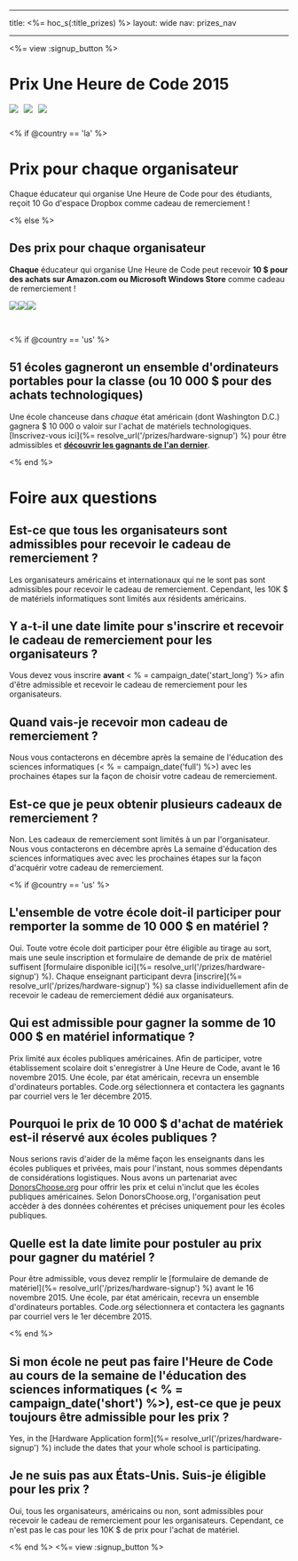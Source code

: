 * * *

title: <%= hoc_s(:title_prizes) %> layout: wide nav: prizes_nav

* * *

<%= view :signup_button %>

# Prix Une Heure de Code 2015

<img style="float: left; padding-right: 10px; padding-bottom: 10px;" src="/images/fill-260x200/prize1.jpg" />

<img style="float: left; padding-right: 10px; padding-bottom: 10px;" src="/images/fill-260x200/prize3.png" />

<img styel="float: left; padding-right: 10px; padding-bottom: 10px;" src="/images/fill-260x200/prize4.png" />

<p style="clear:both; height: 0px;">
  &nbsp;
</p>

<% if @country == 'la' %>

# Prix pour chaque organisateur

Chaque éducateur qui organise Une Heure de Code pour des étudiants, reçoit 10 Go d'espace Dropbox comme cadeau de remerciement !

<% else %>

## Des prix pour chaque organisateur

**Chaque** éducateur qui organise Une Heure de Code peut recevoir **10 $ pour des achats sur Amazon.com ou Microsoft Windows Store** comme cadeau de remerciement !

<img style="float:left;" src="/images/fit-130/amazon_giftcards.png" />

<img style="float:left;" src="/images/fit-130/apple_giftcards.png" />

<img styel="float:left;" src="/images/fit-130/microsoft_giftcards.png" />

<p style="clear:both">
  &nbsp;
</p>

<% if @country == 'us' %>

## 51 écoles gagneront un ensemble d'ordinateurs portables pour la classe (ou 10 000 $ pour des achats technologiques)

Une école chanceuse dans *chaque* état américain (dont Washington D.C.) gagnera $ 10 000 o valoir sur l'achat de matériels technologiques. [Inscrivez-vous ici](%= resolve_url('/prizes/hardware-signup') %) pour être admissibles et [**découvrir les gagnants de l'an dernier**](http://codeorg.tumblr.com/post/104109522378/prize-winners).

<% end %>

# Foire aux questions

## Est-ce que tous les organisateurs sont admissibles pour recevoir le cadeau de remerciement ?

Les organisateurs américains et internationaux qui ne le sont pas sont admissibles pour recevoir le cadeau de remerciement. Cependant, les 10K $ de matériels informatiques sont limités aux résidents américains.

## Y a-t-il une date limite pour s'inscrire et recevoir le cadeau de remerciement pour les organisateurs ?

Vous devez vous inscrire **avant** < % = campaign_date('start_long') %> afin d'être admissible et recevoir le cadeau de remerciement pour les organisateurs.

## Quand vais-je recevoir mon cadeau de remerciement ?

Nous vous contacterons en décembre après la semaine de l'éducation des sciences informatiques (< % = campaign_date('full') %>) avec les prochaines étapes sur la façon de choisir votre cadeau de remerciement.

## Est-ce que je peux obtenir plusieurs cadeaux de remerciement ?

Non. Les cadeaux de remerciement sont limités à un par l'organisateur. Nous vous contacterons en décembre après La semaine d'éducation des sciences informatiques avec avec les prochaines étapes sur la façon d'acquérir votre cadeau de remerciement.

<% if @country == 'us' %>

## L'ensemble de votre école doit-il participer pour remporter la somme de 10 000 $ en matériel ?

Oui. Toute votre école doit participer pour être éligible au tirage au sort, mais une seule inscription et formulaire de demande de prix de matériel suffisent [formulaire disponible ici](%= resolve_url('/prizes/hardware-signup') %). Chaque enseignant participant devra [inscrire](%= resolve_url('/prizes/hardware-signup') %) sa classe individuellement afin de recevoir le cadeau de remerciement dédié aux organisateurs.

## Qui est admissible pour gagner la somme de 10 000 $ en matériel informatique ?

Prix limité aux écoles publiques américaines. Afin de participer, votre établissement scolaire doit s'enregistrer à Une Heure de Code, avant le 16 novembre 2015. Une école, par état américain, recevra un ensemble d'ordinateurs portables. Code.org sélectionnera et contactera les gagnants par courriel vers le 1er décembre 2015.

## Pourquoi le prix de 10 000 $ d'achat de matériek est-il réservé aux écoles publiques ?

Nous serions ravis d'aider de la même façon les enseignants dans les écoles publiques et privées, mais pour l'instant, nous sommes dépendants de considérations logistiques. Nous avons un partenariat avec [DonorsChoose.org](http://donorschoose.org) pour offrir les prix et celui n'inclut que les écoles publiques américaines. Selon DonorsChoose.org, l'organisation peut accèder à des données cohérentes et précises uniquement pour les écoles publiques.

## Quelle est la date limite pour postuler au prix pour gagner du matériel ?

Pour être admissible, vous devez remplir le [formulaire de demande de matériel](%= resolve_url('/prizes/hardware-signup') %) avant le 16 novembre 2015. Une école, par état américain, recevra un ensemble d'ordinateurs portables. Code.org sélectionnera et contactera les gagnants par courriel vers le 1er décembre 2015.

<% end %>

## Si mon école ne peut pas faire l'Heure de Code au cours de la semaine de l'éducation des sciences informatiques (< % = campaign_date('short') %>), est-ce que je peux toujours être admissible pour les prix ?

Yes, in the [Hardware Application form](%= resolve_url('/prizes/hardware-signup') %) include the dates that your whole school is participating.

## Je ne suis pas aux États-Unis. Suis-je éligible pour les prix ?

Oui, tous les organisateurs, américains ou non, sont admissibles pour recevoir le cadeau de remerciement pour les organisateurs. Cependant, ce n'est pas le cas pour les 10K $ de prix pour l'achat de matériel.

<% end %> <%= view :signup_button %>